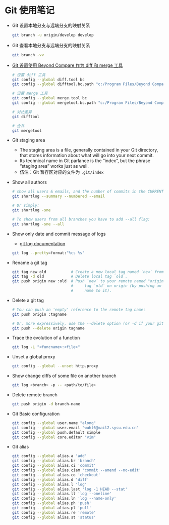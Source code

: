 # Git 使用笔记

- Git 设置本地分支与远端分支的映射关系

  ```sh
  git branch -u origin/develop develop
  ```

- Git 查看本地分支与远端分支的映射关系

  ```sh
  git branch -vv
  ```

- [Git 设置使用 Beyond Compare 作为 diff 和 merge 工具][2]

  ```sh
  # 设置 diff 工具
  git config --global diff.tool bc
  git config --global difftool.bc.path "c:/Program Files/Beyond Compare 5/bcomp.exe"

  # 设置 merge 工具
  git config --global merge.tool bc
  git config --global mergetool.bc.path "c:/Program Files/Beyond Compare 5/bcomp.exe"

  # 对比差异
  git difftool

  # 合并
  git mergetool
  ```

- Git staging area
  - The staging area is a file, generally contained in your Git directory, that stores information about what will go into your next commit.
  - Its technical name in Git parlance is the “index”, but the phrase “staging area” works just as well.
  - 伍注：Git 暂存区对应的文件为 `.git/index`

- Show all authors

  ```bash
  # show all users & emails, and the number of commits in the CURRENT branch:
  git shortlog --summary --numbered --email

  # Or simply:
  git shortlog -sne

  # To show users from all branches you have to add --all flag:
  git shortlog -sne --all
  ```

- Show only date and commit message of logs
  - [git log documentation][1]

  ```bash
  git log --pretty=format:"%cs %s"
  ```

- Rename a git tag

  ```bash
  git tag new old           # Create a new local tag named `new` from tag `old`.
  git tag -d old            # Delete local tag `old`.
  git push origin new :old  # Push `new` to your remote named "origin", and delete
                            #     tag `old` on origin (by pushing an empty tag
                            #     name to it).
  ```

- Delete a git tag

  ```bash
  # You can push an 'empty' reference to the remote tag name:
  git push origin :tagname

  # Or, more expressively, use the --delete option (or -d if your git version is older than 1.8.0):
  git push --delete origin tagname
  ```

- Trace the evolution of a function

  ```bash
  git log -L "<funcname>:<file>"
  ```

- Unset a global proxy

  ```bash
  git config --global --unset http.proxy
  ```

- Show change diffs of some file on another branch

  ```bash
  git log <branch> -p -- <path/to/file>
  ```

- Delete remote branch

  ```bash
  git push origin -d branch-name
  ```

- Git Basic configuration

  ```sh
  git config --global user.name "along"
  git config --global user.email "wuhl6@mail2.sysu.edu.cn"
  git config --global push.default simple
  git config --global core.editor "vim"
  ```

- Git alias

  ```bash
  git config --global alias.a 'add'
  git config --global alias.br 'branch'
  git config --global alias.ci 'commit'
  git config --global alias.ciam 'commit --amend --no-edit'
  git config --global alias.co 'checkout'
  git config --global alias.d 'diff'
  git config --global alias.l 'log'
  git config --global alias.last 'log -1 HEAD --stat'
  git config --global alias.ll 'log --oneline'
  git config --global alias.ln 'log --name-only'
  git config --global alias.ph 'push'
  git config --global alias.pl 'pull'
  git config --global alias.re 'remote'
  git config --global alias.st 'status'
  ```

  [1]: https://git-scm.com/docs/git-log
  [2]: https://www.scootersoftware.com/kb/vcs
